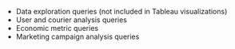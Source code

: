 - Data exploration queries (not included in Tableau visualizations)
- User and courier analysis queries
- Economic metric queries
- Marketing campaign analysis queries
